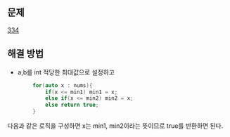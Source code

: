 ## 문제

[334](https://leetcode.com/problems/increasing-triplet-subsequence/?envType=study-plan-v2&envId=leetcode-75)

## 해결 방법

- a,b를 int 적당한 최대값으로 설정하고

```cpp
        for(auto x : nums){
            if(x <= min1) min1 = x;
            else if(x <= min2) min2 = x;
            else return true;
        }
```

다음과 같은 로직을 구성하면 x는 min1, min2이라는 뜻이므로 true를 반환하면 된다.
